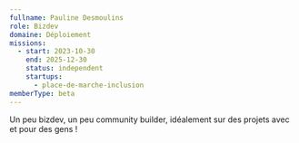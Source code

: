 ```yaml
---
fullname: Pauline Desmoulins
role: Bizdev
domaine: Déploiement
missions:
  - start: 2023-10-30
    end: 2025-12-30
    status: independent
    startups:
      - place-de-marche-inclusion
memberType: beta
---
```

Un peu bizdev, un peu  community builder, idéalement sur des projets avec et pour des gens !
